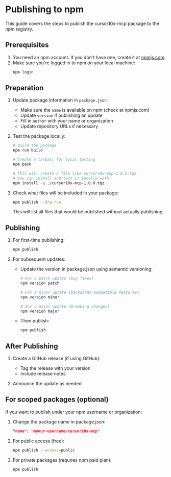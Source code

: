 # Publishing to npm

This guide covers the steps to publish the cursor10x-mcp package to the npm registry.

## Prerequisites

1. You need an npm account. If you don't have one, create it at [npmjs.com](https://www.npmjs.com/signup).
2. Make sure you're logged in to npm on your local machine:
   ```bash
   npm login
   ```

## Preparation

1. Update package information in `package.json`:
   - Make sure the `name` is available on npm (check at npmjs.com)
   - Update `version` if publishing an update
   - Fill in `author` with your name or organization
   - Update repository URLs if necessary

2. Test the package locally:
   ```bash
   # Build the package
   npm run build
   
   # Create a tarball for local testing
   npm pack
   
   # This will create a file like cursor10x-mcp-1.0.0.tgz
   # You can install and test it locally with:
   npm install -g ./cursor10x-mcp-1.0.0.tgz
   ```

3. Check what files will be included in your package:
   ```bash
   npm publish --dry-run
   ```
   
   This will list all files that would be published without actually publishing.

## Publishing

1. For first-time publishing:
   ```bash
   npm publish
   ```

2. For subsequent updates:
   - Update the version in package.json using semantic versioning:
     ```bash
     # For a patch update (bug fixes)
     npm version patch
     
     # For a minor update (backwards-compatible features)
     npm version minor
     
     # For a major update (breaking changes)
     npm version major
     ```
   - Then publish:
     ```bash
     npm publish
     ```

## After Publishing

1. Create a GitHub release (if using GitHub):
   - Tag the release with your version
   - Include release notes

2. Announce the update as needed

## For scoped packages (optional)

If you want to publish under your npm username or organization:

1. Change the package name in package.json:
   ```json
   "name": "@your-username/cursor10x-mcp"
   ```

2. For public access (free):
   ```bash
   npm publish --access=public
   ```

3. For private packages (requires npm paid plan):
   ```bash
   npm publish
   ``` 